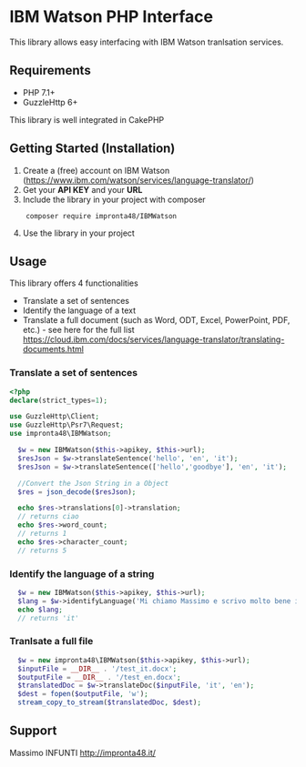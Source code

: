 # IBM Watson PHP Interface
This library allows easy interfacing with IBM Watson tranlsation services.

## Requirements
- PHP 7.1+
- GuzzleHttp 6+

This library is well integrated in CakePHP

## Getting Started (Installation)
1) Create a (free) account on IBM Watson (https://www.ibm.com/watson/services/language-translator/)
2) Get your **API KEY** and your **URL**
3) Include the library in your project with composer
```
    composer require impronta48/IBMWatson
```
4) Use the library in your project

## Usage
This library offers 4 functionalities
- Translate a set of sentences
- Identify the language of a text
- Translate a full document (such as Word, ODT, Excel, PowerPoint, PDF, etc.) - see here for the full list https://cloud.ibm.com/docs/services/language-translator/translating-documents.html


### Translate a set of sentences
```php
<?php
declare(strict_types=1);

use GuzzleHttp\Client;
use GuzzleHttp\Psr7\Request;
use impronta48\IBMWatson;

  $w = new IBMWatson($this->apikey, $this->url);
  $resJson = $w->translateSentence('hello', 'en', 'it');
  $resJson = $w->translateSentence(['hello','goodbye'], 'en', 'it');

  //Convert the Json String in a Object
  $res = json_decode($resJson);

  echo $res->translations[0]->translation;
  // returns ciao
  echo $res->word_count;
  // returns 1
  echo $res->character_count;
  // returns 5
```

### Identify the language of a string
```php
  $w = new IBMWatson($this->apikey, $this->url);
  $lang = $w->identifyLanguage('Mi chiamo Massimo e scrivo molto bene in italiano');
  echo $lang;
  // returns 'it'
```

### Tranlsate a full file
```php
  $w = new impronta48\IBMWatson($this->apikey, $this->url);
  $inputFile = __DIR__ . '/test_it.docx';
  $outputFile = __DIR__ . '/test_en.docx';
  $translatedDoc = $w->translateDoc($inputFile, 'it', 'en');
  $dest = fopen($outputFile, 'w');
  stream_copy_to_stream($translatedDoc, $dest);
```

## Support
Massimo INFUNTI
http://impronta48.it/
